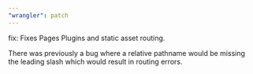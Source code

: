 ```yaml
---
"wrangler": patch
---
```


fix: Fixes Pages Plugins and static asset routing.

There was previously a bug where a relative pathname would be missing the leading slash which would result in routing errors.

